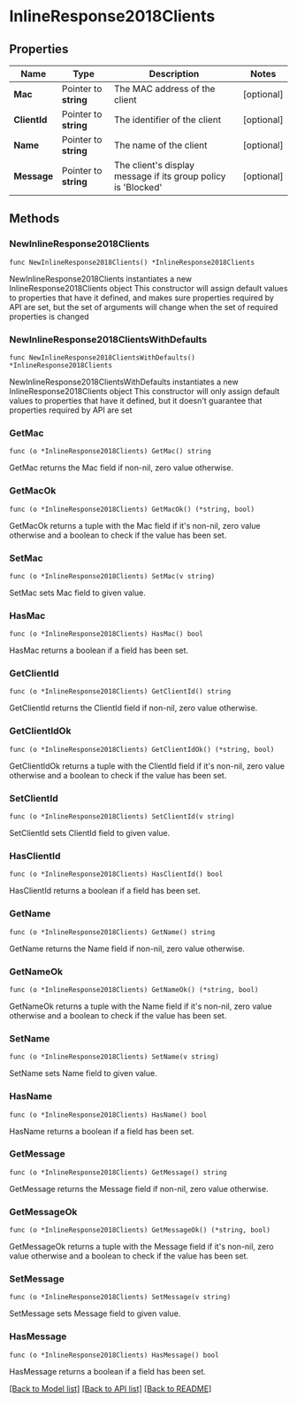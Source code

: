 # InlineResponse2018Clients

## Properties

Name | Type | Description | Notes
------------ | ------------- | ------------- | -------------
**Mac** | Pointer to **string** | The MAC address of the client | [optional] 
**ClientId** | Pointer to **string** | The identifier of the client | [optional] 
**Name** | Pointer to **string** | The name of the client | [optional] 
**Message** | Pointer to **string** | The client&#39;s display message if its group policy is &#39;Blocked&#39; | [optional] 

## Methods

### NewInlineResponse2018Clients

`func NewInlineResponse2018Clients() *InlineResponse2018Clients`

NewInlineResponse2018Clients instantiates a new InlineResponse2018Clients object
This constructor will assign default values to properties that have it defined,
and makes sure properties required by API are set, but the set of arguments
will change when the set of required properties is changed

### NewInlineResponse2018ClientsWithDefaults

`func NewInlineResponse2018ClientsWithDefaults() *InlineResponse2018Clients`

NewInlineResponse2018ClientsWithDefaults instantiates a new InlineResponse2018Clients object
This constructor will only assign default values to properties that have it defined,
but it doesn't guarantee that properties required by API are set

### GetMac

`func (o *InlineResponse2018Clients) GetMac() string`

GetMac returns the Mac field if non-nil, zero value otherwise.

### GetMacOk

`func (o *InlineResponse2018Clients) GetMacOk() (*string, bool)`

GetMacOk returns a tuple with the Mac field if it's non-nil, zero value otherwise
and a boolean to check if the value has been set.

### SetMac

`func (o *InlineResponse2018Clients) SetMac(v string)`

SetMac sets Mac field to given value.

### HasMac

`func (o *InlineResponse2018Clients) HasMac() bool`

HasMac returns a boolean if a field has been set.

### GetClientId

`func (o *InlineResponse2018Clients) GetClientId() string`

GetClientId returns the ClientId field if non-nil, zero value otherwise.

### GetClientIdOk

`func (o *InlineResponse2018Clients) GetClientIdOk() (*string, bool)`

GetClientIdOk returns a tuple with the ClientId field if it's non-nil, zero value otherwise
and a boolean to check if the value has been set.

### SetClientId

`func (o *InlineResponse2018Clients) SetClientId(v string)`

SetClientId sets ClientId field to given value.

### HasClientId

`func (o *InlineResponse2018Clients) HasClientId() bool`

HasClientId returns a boolean if a field has been set.

### GetName

`func (o *InlineResponse2018Clients) GetName() string`

GetName returns the Name field if non-nil, zero value otherwise.

### GetNameOk

`func (o *InlineResponse2018Clients) GetNameOk() (*string, bool)`

GetNameOk returns a tuple with the Name field if it's non-nil, zero value otherwise
and a boolean to check if the value has been set.

### SetName

`func (o *InlineResponse2018Clients) SetName(v string)`

SetName sets Name field to given value.

### HasName

`func (o *InlineResponse2018Clients) HasName() bool`

HasName returns a boolean if a field has been set.

### GetMessage

`func (o *InlineResponse2018Clients) GetMessage() string`

GetMessage returns the Message field if non-nil, zero value otherwise.

### GetMessageOk

`func (o *InlineResponse2018Clients) GetMessageOk() (*string, bool)`

GetMessageOk returns a tuple with the Message field if it's non-nil, zero value otherwise
and a boolean to check if the value has been set.

### SetMessage

`func (o *InlineResponse2018Clients) SetMessage(v string)`

SetMessage sets Message field to given value.

### HasMessage

`func (o *InlineResponse2018Clients) HasMessage() bool`

HasMessage returns a boolean if a field has been set.


[[Back to Model list]](../README.md#documentation-for-models) [[Back to API list]](../README.md#documentation-for-api-endpoints) [[Back to README]](../README.md)


